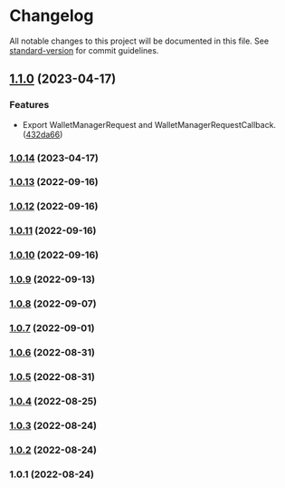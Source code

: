 # Changelog

All notable changes to this project will be documented in this file. See [standard-version](https://github.com/conventional-changelog/standard-version) for commit guidelines.

## [1.1.0](https://github.com/wallet-manager/wallet-manager-client-utils/compare/v1.0.14...v1.1.0) (2023-04-17)


### Features

* Export WalletManagerRequest and WalletManagerRequestCallback. ([432da66](https://github.com/wallet-manager/wallet-manager-client-utils/commit/432da66195ab898b0ed9fa159baebda0bdb5b57e))

### [1.0.14](https://github.com/wallet-manager/wallet-manager-client-utils/compare/v1.0.13...v1.0.14) (2023-04-17)

### [1.0.13](https://github.com/wallet-manager/wallet-manager-client-utils/compare/v1.0.12...v1.0.13) (2022-09-16)

### [1.0.12](https://github.com/wallet-manager/wallet-manager-client-utils/compare/v1.0.11...v1.0.12) (2022-09-16)

### [1.0.11](https://github.com/wallet-manager/wallet-manager-client-utils/compare/v1.0.10...v1.0.11) (2022-09-16)

### [1.0.10](https://github.com/wallet-manager/wallet-manager-client-utils/compare/v1.0.9...v1.0.10) (2022-09-16)

### [1.0.9](https://github.com/wallet-manager/wallet-manager-client-utils/compare/v1.0.8...v1.0.9) (2022-09-13)

### [1.0.8](https://github.com/wallet-manager/wallet-manager-client-utils/compare/v1.0.7...v1.0.8) (2022-09-07)

### [1.0.7](https://github.com/wallet-manager/wallet-manager-client-utils/compare/v1.0.6...v1.0.7) (2022-09-01)

### [1.0.6](https://github.com/wallet-manager/wallet-manager-client-utils/compare/v1.0.5...v1.0.6) (2022-08-31)

### [1.0.5](https://github.com/wallet-manager/wallet-manager-client-utils/compare/v1.0.4...v1.0.5) (2022-08-31)

### [1.0.4](https://github.com/wallet-manager/wallet-manager-client-utils/compare/v1.0.3...v1.0.4) (2022-08-25)

### [1.0.3](https://github.com/wallet-manager/wallet-manager-client-utils/compare/v1.0.2...v1.0.3) (2022-08-24)

### [1.0.2](https://github.com/wallet-manager/wallet-manager-client-utils/compare/v1.0.1...v1.0.2) (2022-08-24)

### 1.0.1 (2022-08-24)
